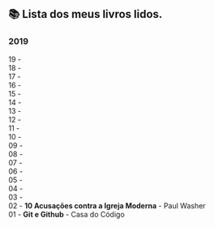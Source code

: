 ## :books: Lista dos meus livros lidos.
### 2019

19 - </br>
18 - </br>
17 - </br>
16 - </br>
15 - </br>
14 - </br>
13 - </br>
12 - </br>
11 - </br>
10 - </br>
09 - </br>
08 - </br>
07 - </br>
06 - </br>
05 - </br>
04 - </br>
03 - </br>
02 - <b>10 Acusações contra a Igreja Moderna</b> - Paul Washer</br>
01 - <b>Git e Github</b> - Casa do Código</br>
